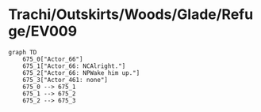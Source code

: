 # Trachi/Outskirts/Woods/Glade/Refuge/EV009


```mermaid
graph TD
    675_0["Actor_66"]
    675_1["Actor_66: NCAlright."]
    675_2["Actor_66: NPWake him up."]
    675_3["Actor_461: none"]
    675_0 --> 675_1
    675_1 --> 675_2
    675_2 --> 675_3
```